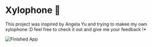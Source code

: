 # Xylophone 🎹

This project was inspired by Angela Yu and trying to makee my own xylophone :D feel free to check it out and give me your feedback !\*

![Finished App](https://github.com/makax6/xyphone/tree/master/images/xyphone.png)
